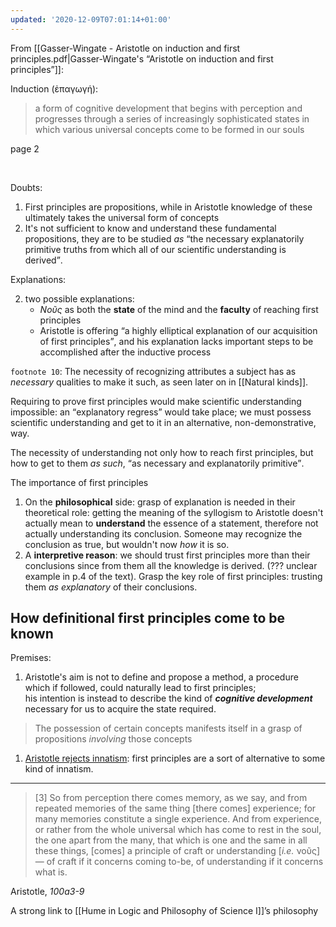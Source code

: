 ```yaml
---
updated: '2020-12-09T07:01:14+01:00'
---
```


From [[Gasser-Wingate - Aristotle on induction and first principles.pdf|Gasser-Wingate's “Aristotle on induction and first principles”]]:

Induction (ἐπαγωγή):

> a form of cognitive development that begins with perception and progresses through a series of increasingly sophisticated states in which various universal concepts come to be formed in our souls

<p class="cite">page 2</p>

<br>

Doubts:

1.  First principles are propositions, while in Aristotle knowledge of these ultimately takes the universal form of concepts
2.  It's not sufficient to know and understand these fundamental propositions, they are to be studied *as* <q>the necessary explanatorily primitive truths from which all of our scientific understanding is derived</q>.

Explanations:

2.  two possible explanations:
    -   *Νοῦς* as both the **state** of the mind and the **faculty** of reaching first principles
    -   Aristotle is offering <q>a highly elliptical explanation of our acquisition of first principles</q>, and his explanation lacks important steps to be accomplished after the inductive process


`footnote 10`: The necessity of recognizing attributes a subject has as *necessary* qualities to make it such, as seen later on in [[Natural kinds]].

Requiring to prove first principles would make scientific understanding impossible: an <q>explanatory regress</q> would take place; we must possess scientific understanding and get to it in an alternative, non-demonstrative, way.

The necessity of understanding not only how to reach first principles, but how to get to them *as such*, <q>as necessary and explanatorily primitive</q>.

The importance of first principles   
1. On the **philosophical** side: grasp of explanation is needed in their theoretical role: getting the meaning of the syllogism to Aristotle doesn't actually mean to **understand** the essence of a statement, therefore not actually understanding its conclusion. Someone may recognize the conclusion as true, but wouldn't now *how* it is so.
2. A **interpretive reason**: we should trust first principles more than their conclusions since from them all the knowledge is derived. (??? unclear example in p.4 of the text). Grasp the key role of first principles: trusting them *as explanatory* of their conclusions.

## How definitional first principles come to be known
Premises:
1. Aristotle's aim is not to define and propose a method, a procedure which if followed, could naturally lead to first principles;   
his intention is instead to describe the kind of ***cognitive development*** necessary for us to acquire the state required.   
> The possession of certain concepts manifests itself in a grasp of propositions *involving* those concepts
1. <u>Aristotle rejects innatism</u>: first principles are a sort of alternative to some kind of innatism.

---

> \[3\] So from perception there comes memory, as we say, and from repeated memories of the same thing \[there comes\] experience; for many memories constitute a single experience. And from experience, or rather from the whole universal which has come to rest in the soul, the one apart from the many, that which is one and the same in all these things, \[comes\] a principle of craft or understanding \[*i.e.* νοῦς] — of craft if it concerns coming to-be, of understanding if it concerns what is.

<p class="cite">Aristotle, <cite>100a3-9</cite></p>

A strong link to [[Hume in Logic and Philosophy of Science I]]’s philosophy

